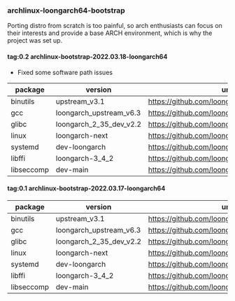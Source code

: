 ### archlinux-loongarch64-bootstrap
Porting distro from scratch is too painful, so arch enthusiasts can focus on their interests and provide a base ARCH environment, which is why the project was set up.


#### tag:0.2 archlinux-bootstrap-2022.03.18-loongarch64

* Fixed some software path issues

| package | version | url |
| ---- | ---- | ---- |
| binutils | upstream_v3.1 | https://github.com/loongson/binutils-gdb.git |
| gcc | loongarch_upstream_v6.3 | https://github.com/loongson/gcc.git |
| glibc | loongarch_2_35_dev_v2.2 | https://github.com/loongson/glibc.git |
| linux | loongarch-next | https://github.com/loongson/linux.git |
| systemd | dev-loongarch | https://github.com/loongarch64/systemd.git |
| libffi | loongarch-3_4_2 | https://github.com/loongson/libffi.git |
| libseccomp | dev-main | https://github.com/loongarch64/libseccomp.git |

#### tag:0.1 archlinux-bootstrap-2022.03.17-loongarch64
| package | version | url |
| ---- | ---- | ---- |
| binutils | upstream_v3.1 | https://github.com/loongson/binutils-gdb.git |
| gcc | loongarch_upstream_v6.3 | https://github.com/loongson/gcc.git |
| glibc | loongarch_2_35_dev_v2.2 | https://github.com/loongson/glibc.git |
| linux | loongarch-next | https://github.com/loongson/linux.git |
| systemd | dev-loongarch | https://github.com/loongarch64/systemd.git |
| libffi | loongarch-3_4_2 | https://github.com/loongson/libffi.git |
| libseccomp | dev-main | https://github.com/loongarch64/libseccomp.git |


